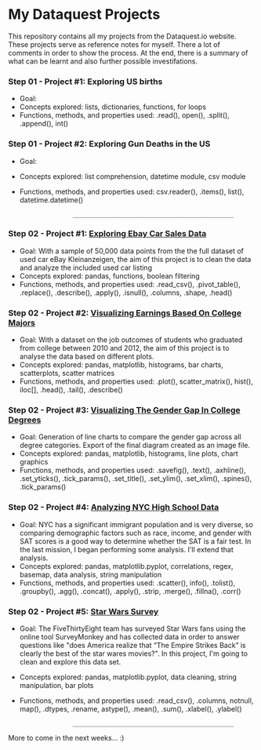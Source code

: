 # My Dataquest Projects


This repository contains all my projects from the Dataquest.io website. 
These projects serve as reference notes for myself. There a lot of comments in order to show the process. At the end, there is a summary of what can be learnt and also further possible investifations.

### Step 01 - Project #1: Exploring US births
- Goal:
- Concepts explored: lists, dictionaries, functions, for loops
- Functions, methods, and properties used:  .read(), open(), .split(), .append(), int()

### Step 01 - Project #2: Exploring Gun Deaths in the US
- Goal:
- Concepts explored: list comprehension, datetime module, csv module
- Functions, methods, and properties used:  csv.reader(), .items(), list(), datetime.datetime()

                     ______________________________________________

### Step 02 - Project #1: [Exploring Ebay Car Sales Data](https://github.com/obrunet/my-own-dataquest.io-codes/blob/master/Guided%20projects/Step%2002.01%20Exploring%20Ebay%20Car%20Sales%20Data/Basics.ipynb)
- Goal: With a sample of 50,000 data points from the the full dataset of used car eBay Kleinanzeigen, the aim of this project is to clean the data and analyze the included used car listing
- Concepts explored: pandas, functions, boolean filtering
- Functions, methods, and properties used:  .read_csv(), .pivot_table(), .replace(), .describe(), .apply(), .isnull(), .columns, .shape, .head()

### Step 02 - Project #2: [Visualizing Earnings Based On College Majors](https://github.com/obrunet/my-own-dataquest.io-codes/blob/master/Guided%20projects/Step%2002.02Visualizing%20Earnings%20Based%20On%20College%20Majors/Basics.ipynb)
- Goal: With a dataset on the job outcomes of students who graduated from college between 2010 and 2012, the aim of this project is to analyse the data based on different plots.
- Concepts explored: pandas, matplotlib, histograms, bar charts, scatterplots, scatter matrices
- Functions, methods, and properties used:  .plot(), scatter_matrix(), hist(), iloc[], .head(), .tail(), .describe()

### Step 02 - Project #3: [Visualizing The Gender Gap In College Degrees](https://github.com/obrunet/my-own-dataquest.io-codes/blob/master/Guided%20projects/Step%2002.03%20Project_%20Visualizing%20The%20Gender%20Gap%20In%20College%20Degrees/percent-bachelors-degrees-women-usa.csv)
- Goal: Generation of line charts to compare the gender gap across all degree categories. Export of the final diagram created as an image file.
- Concepts explored: pandas, matplotlib, histograms, line plots, chart graphics
- Functions, methods, and properties used:  .savefig(), .text(), .axhline(), .set_yticks(), .tick_params(), .set_title(), .set_ylim(), .set_xlim(), .spines(), .tick_params()

### Step 02 - Project #4: [Analyzing NYC High School Data](https://github.com/obrunet/my-own-dataquest.io-codes/blob/master/Guided%20projects/Step%2002.04%20Analyzing%20NYC%20High%20School%20Data/Schools.ipynb)
- Goal: NYC has a significant immigrant population and is very diverse, so comparing demographic factors such as race, income, and gender with SAT scores is a good way to determine whether the SAT is a fair test. In the last mission, I began performing some analysis. I'll extend that analysis.
- Concepts explored: pandas, matplotlib.pyplot, correlations, regex, basemap, data analysis, string manipulation
- Functions, methods, and properties used:  .scatter(), info(), .tolist(), .groupby(), .agg(), .concat(), .apply(), .strip, .merge(), .fillna(), .corr()

### Step 02 - Project #5: [Star Wars Survey](https://github.com/obrunet/my-own-dataquest.io-codes/blob/master/Guided%20projects/Step%2002.05%20Star%20Wars%20Survey/Basics.ipynb)
- Goal: The FiveThirtyEight team has surveyed Star Wars fans using the online tool SurveyMonkey and has collected data in order to answer questions like "does America realize that “The Empire Strikes Back” is clearly the best of the star wares movies?". In this project, I'm going to clean and explore this data set.
- Concepts explored: pandas, matplotlib.pyplot, data cleaning, string manipulation, bar plots
- Functions, methods, and properties used:  .read_csv(), .columns, notnull, map(), .dtypes, .rename, astype(), .mean(), .sum(), .xlabel(), .ylabel()

                     ______________________________________________
                     
More to come in the next weeks... :)
